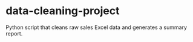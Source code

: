 # data-cleaning-project
Python script that cleans raw sales Excel data and generates a summary report.
